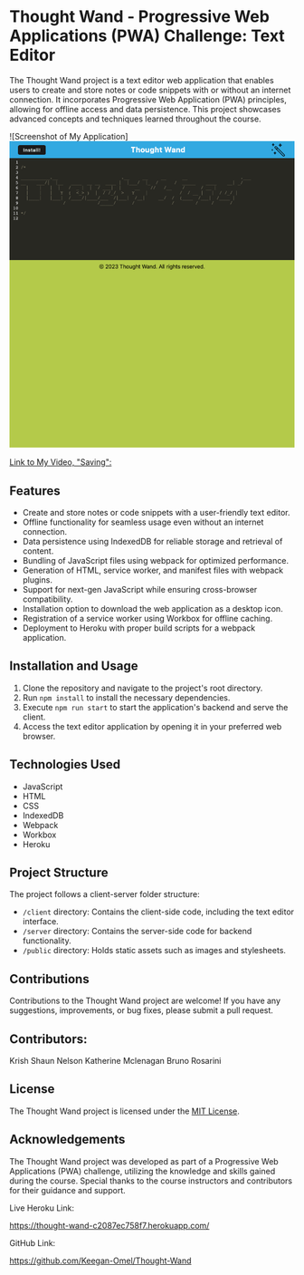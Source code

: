 # Thought Wand - Progressive Web Applications (PWA) Challenge: Text Editor

The Thought Wand project is a text editor web application that enables users to create and store notes or code snippets with or without an internet connection. It incorporates Progressive Web Application (PWA) principles, allowing for offline access and data persistence. This project showcases advanced concepts and techniques learned throughout the course.

![Screenshot of My Application]![Alt text](client/src/images/screencapture-thought-wand-c2087ec758f7-herokuapp-2023-07-16-23_44_50.png)

[Link to My Video, "Saving": ](https://drive.google.com/file/d/1ta5aGqpTH4g_V8Q_LRWgBIJkjzGRPQJ7/view?usp=sharing)


## Features

- Create and store notes or code snippets with a user-friendly text editor.
- Offline functionality for seamless usage even without an internet connection.
- Data persistence using IndexedDB for reliable storage and retrieval of content.
- Bundling of JavaScript files using webpack for optimized performance.
- Generation of HTML, service worker, and manifest files with webpack plugins.
- Support for next-gen JavaScript while ensuring cross-browser compatibility.
- Installation option to download the web application as a desktop icon.
- Registration of a service worker using Workbox for offline caching.
- Deployment to Heroku with proper build scripts for a webpack application.

## Installation and Usage

1. Clone the repository and navigate to the project's root directory.
2. Run `npm install` to install the necessary dependencies.
3. Execute `npm run start` to start the application's backend and serve the client.
4. Access the text editor application by opening it in your preferred web browser.

## Technologies Used

- JavaScript
- HTML
- CSS
- IndexedDB
- Webpack
- Workbox
- Heroku

## Project Structure

The project follows a client-server folder structure:

- `/client` directory: Contains the client-side code, including the text editor interface.
- `/server` directory: Contains the server-side code for backend functionality.
- `/public` directory: Holds static assets such as images and stylesheets.

## Contributions

Contributions to the Thought Wand project are welcome! If you have any suggestions, improvements, or bug fixes, please submit a pull request.

## Contributors:

Krish
Shaun Nelson
Katherine Mclenagan
Bruno Rosarini

## License

The Thought Wand project is licensed under the [MIT License](LICENSE).

## Acknowledgements

The Thought Wand project was developed as part of a Progressive Web Applications (PWA) challenge, utilizing the knowledge and skills gained during the course. Special thanks to the course instructors and contributors for their guidance and support.

Live Heroku Link:

https://thought-wand-c2087ec758f7.herokuapp.com/

GitHub Link:

https://github.com/Keegan-Omel/Thought-Wand

